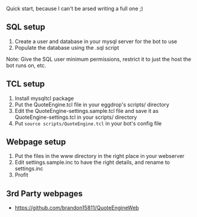 Quick start, because I can't be arsed writing a full one ;)

SQL setup
---------

1. Create a user and database in your mysql server for the bot to use
2. Populate the database using the .sql script

Note: Give the SQL user minimum permissions, restrict it to just the host the bot runs on, etc.

TCL setup
---------

1. Install mysqltcl package
2. Put the QuoteEngine.tcl file in your eggdrop's scripts/ directory
3. Edit the QuoteEngine-settings.sample.tcl file and save it as
   QuoteEngine-settings.tcl in your scripts/ directory
4. Put `source scripts/QuoteEngine.tcl` in your bot's config file

Webpage setup
-------------

1. Put the files in the www directory in the right place in your webserver
2. Edit settings.sample.inc to have the right details, and rename to settings.inc
3. Profit

3rd Party webpages
------------------

* https://github.com/brandon15811/QuoteEngineWeb
